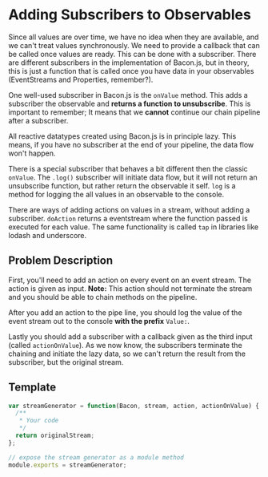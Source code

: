 # Adding Subscribers to Observables

Since all values are over time, we have no idea when they are available, and
we can't treat values synchronously. We need to provide a callback that can be
called once values are ready. This can be done with a subscriber. There are
different subscribers in the implementation of Bacon.js, but in theory, this
is just a function that is called once you have data in your observables
(EventStreams and Properties, remember?).

One well-used subscriber in Bacon.js is the `onValue` method. This adds a
subscriber the observable and **returns a function to unsubscribe**.
This is important to remember; It means that we **cannot** continue our chain
pipeline after a subscriber.

All reactive datatypes created using Bacon.js is in principle lazy. This means,
if you have no subscriber at the end of your pipeline, the data flow won't happen.

There is a special subscriber that behaves a bit different then the classic
`onValue`. The `.log()` subscriber will initiate data flow, but it will not
return an unsubscribe function, but rather return the observable it self. `log`
is a method for logging the all values in an observable to the console.

There are ways of adding actions on values in a stream, without adding a subscriber.
`doAction` returns a eventstream where the function passed is executed for each value.
The same functionality is called `tap` in libraries like lodash and underscore.

## Problem Description

First, you'll need to add an action on every event on an event stream. The
action is given as input. **Note:** This action should not terminate the stream and
you should be able to chain methods on the pipeline.

After you add an action to the pipe line, you should log the value of the event
stream out to the console **with the prefix** `Value:`.

Lastly you should add a subscriber with a callback given as the third input
(called `actionOnValue`). As we now know, the subscribers terminate the chaining
and initiate the lazy data, so we can't return the result from the subscriber,
but the original stream.

## Template

```js
var streamGenerator = function(Bacon, stream, action, actionOnValue) {
  /**
   * Your code
   */
  return originalStream;
};

// expose the stream generator as a module method
module.exports = streamGenerator;
```
